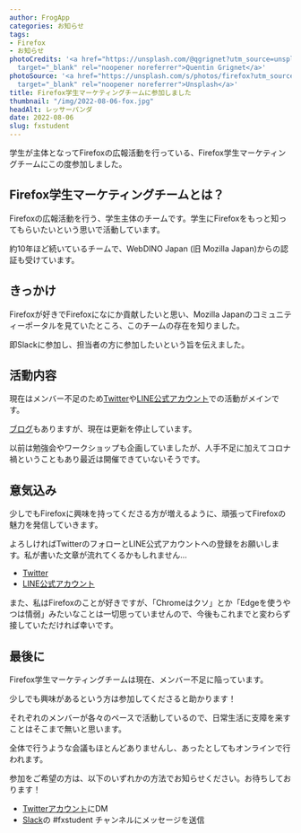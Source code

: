 ```yaml
---
author: FrogApp
categories: お知らせ
tags:
- Firefox
- お知らせ
photoCredits: '<a href="https://unsplash.com/@qgrignet?utm_source=unsplash&utm_medium=referral&utm_content=creditCopyText"
  target="_blank" rel="noopener noreferrer">Quentin Grignet</a>'
photoSource: '<a href="https://unsplash.com/s/photos/firefox?utm_source=unsplash&utm_medium=referral&utm_content=creditCopyText"
  target="_blank" rel="noopener noreferrer">Unsplash</a>'
title: Firefox学生マーケティングチームに参加しました
thumbnail: "/img/2022-08-06-fox.jpg"
headAlt: レッサーパンダ
date: 2022-08-06
slug: fxstudent
---
```


学生が主体となってFirefoxの広報活動を行っている、Firefox学生マーケティングチームにこの度参加しました。

## Firefox学生マーケティングチームとは？

Firefoxの広報活動を行う、学生主体のチームです。学生にFirefoxをもっと知ってもらいたいという思いで活動しています。

約10年ほど続いているチームで、WebDINO Japan (旧 Mozilla Japan)からの認証も受けています。

## きっかけ

Firefoxが好きでFirefoxになにか貢献したいと思い、Mozilla Japanのコミュニティーポータルを見ていたところ、このチームの存在を知りました。

即Slackに参加し、担当者の方に参加したいという旨を伝えました。

## 活動内容

現在はメンバー不足のため<a href="https://twitter.com/firefox_st" target="_blank" rel="noopener noreferrer">Twitter</a>や<a href="https://line.me/R/ti/p/TT5Rx0HQLP" target="_blank" rel="noopener noreferrer">LINE公式アカウント</a>での活動がメインです。

<a href="https://fxstudent.tumblr.com/" target="_blank" rel="noopener noreferrer">ブログ</a>もありますが、現在は更新を停止しています。

以前は勉強会やワークショップも企画していましたが、人手不足に加えてコロナ禍ということもあり最近は開催できていないそうです。

## 意気込み

少しでもFirefoxに興味を持ってくださる方が増えるように、頑張ってFirefoxの魅力を発信していきます。

よろしければTwitterのフォローとLINE公式アカウントへの登録をお願いします。私が書いた文章が流れてくるかもしれません…

* <a href="https://twitter.com/firefox_st" target="_blank" rel="noopener noreferrer">Twitter</a>
* <a href="https://line.me/R/ti/p/TT5Rx0HQLP" target="_blank" rel="noopener noreferrer">LINE公式アカウント</a>

また、私はFirefoxのことが好きですが、「Chromeはクソ」とか「Edgeを使うやつは情弱」みたいなことは一切思っていませんので、今後もこれまでと変わらず接していただければ幸いです。

## 最後に

Firefox学生マーケティングチームは現在、メンバー不足に陥っています。

少しでも興味があるという方は参加してくださると助かります！

それぞれのメンバーが各々のペースで活動しているので、日常生活に支障を来すことはそこまで無いと思います。

全体で行うような会議もほとんどありませんし、あったとしてもオンラインで行われます。

参加をご希望の方は、以下のいずれかの方法でお知らせください。お待ちしております！

* <a href="https://twitter.com/firefox_st" target="_blank" rel="noopener noreferrer">Twitterアカウント</a>にDM
* <a href="https://join.slack.com/t/mozillajp/shared_invite/MjI2NDMwODUwNzY5LTE1MDI4MjEyMjktYjE2MThlMmM4OA" target="_blank" rel="noopener noreferrer">Slack</a>の #fxstudent チャンネルにメッセージを送信
